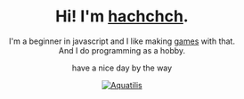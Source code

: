 <div align="center">
<h1> Hi! I'm <a href="https://hachchch.github.io/">hachchch</a>.</h1>
<p>I'm a beginner in javascript and I like making <a href="https://hachchch.github.io/linkTree.html">games</a> with that.<br>
And I do programming as a hobby.</p>
<p>have a nice day by the way</p>

[![Aquatilis](https://github.com/hachchch/originalStatusView/blob/main/api/hachchch)](https://hachchch.github.io/Aquatilis/)
